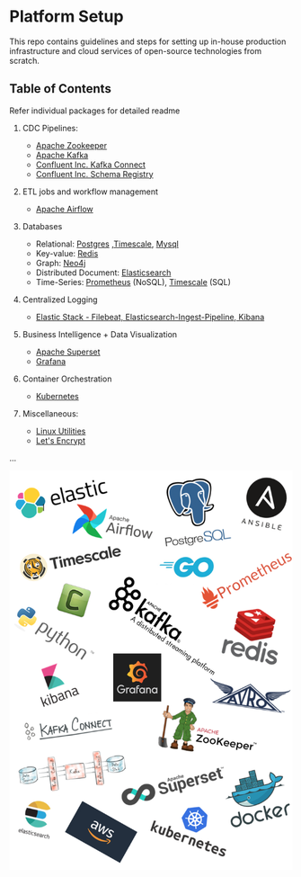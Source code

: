 # Platform Setup
This repo contains guidelines and steps for setting up in-house production infrastructure and cloud services of open-source technologies from scratch.

## Table of Contents
Refer individual packages for detailed readme

1. CDC Pipelines:
    * [Apache Zookeeper](https://github.com/abhishektripathi24/platform-setup/tree/master/apache-zookeeper)
    * [Apache Kafka](https://github.com/abhishektripathi24/platform-setup/tree/master/apache-kafka)
    * [Confluent Inc. Kafka Connect](https://github.com/abhishektripathi24/platform-setup/tree/master/confluentinc-kafka-connect)
    * [Confluent Inc. Schema Registry](https://github.com/abhishektripathi24/platform-setup/tree/master/confluentinc-schema-registry)

2. ETL jobs and workflow management
    * [Apache Airflow](https://github.com/abhishektripathi24/platform-setup/tree/master/apache-airflow)

3. Databases
    * Relational: [Postgres](https://github.com/abhishektripathi24/platform-setup/tree/master/postgres) ,[Timescale](https://github.com/abhishektripathi24/platform-setup/tree/master/timescale), [Mysql](https://github.com/abhishektripathi24/platform-setup/tree/master/mysql)
    * Key-value: [Redis](https://github.com/abhishektripathi24/platform-setup/tree/master/redis) 
    * Graph: [Neo4j](https://github.com/abhishektripathi24/platform-setup/tree/master/neo4j)
    * Distributed Document: [Elasticsearch](https://github.com/abhishektripathi24/platform-setup/tree/master/elasticsearch)
    * Time-Series: [Prometheus](https://github.com/abhishektripathi24/platform-setup/tree/master/prometheus) (NoSQL), [Timescale](https://github.com/abhishektripathi24/platform-setup/tree/master/timescale) (SQL)

4. Centralized Logging
    * [Elastic Stack - Filebeat, Elasticsearch-Ingest-Pipeline, Kibana](https://github.com/abhishektripathi24/platform-setup/tree/master/elastic-stack)

5. Business Intelligence + Data Visualization
    * [Apache Superset](https://github.com/abhishektripathi24/platform-setup/tree/master/apache-superset)
    * [Grafana](https://github.com/abhishektripathi24/platform-setup/tree/master/grafana)

6. Container Orchestration
    * [Kubernetes](https://github.com/abhishektripathi24/platform-setup/tree/master/kubernetes)

7. Miscellaneous:
    * [Linux Utilities](https://github.com/abhishektripathi24/platform-setup/tree/master/linux/)
    * [Let's Encrypt](https://github.com/abhishektripathi24/platform-setup/tree/master/letsencrypt/)

...

![](logos.png)
